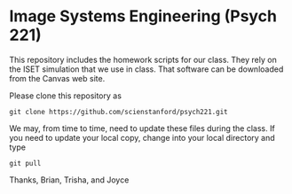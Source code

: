 # Image Systems Engineering (Psych 221)

This repository includes the homework scripts for our class.  They rely on the ISET simulation that we use in class.  That software can be downloaded from the Canvas web site.

Please clone this repository as

    git clone https://github.com/scienstanford/psych221.git

We may, from time to time, need to update these files during the class.  If you need to update your local copy, change into your local directory and type

    git pull

Thanks,
Brian, Trisha, and Joyce
